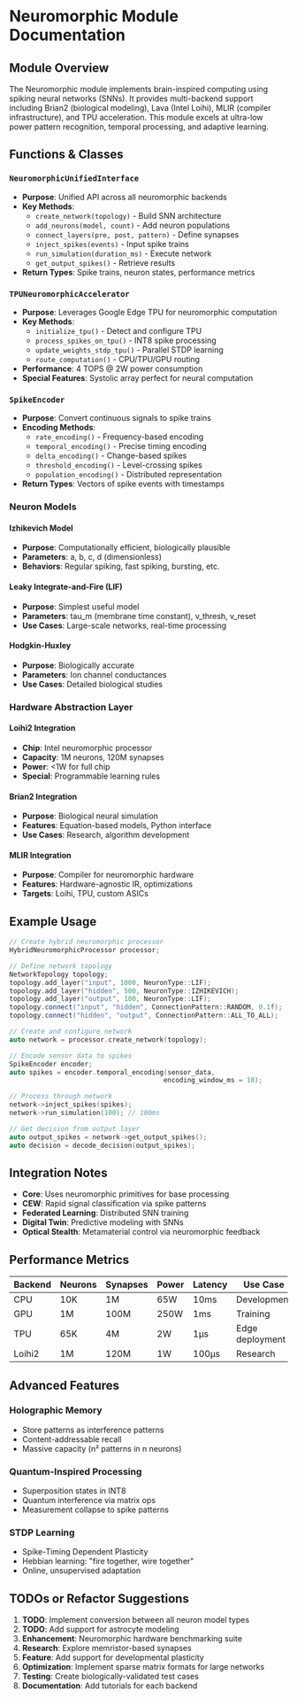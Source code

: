 # Neuromorphic Module Documentation

## Module Overview

The Neuromorphic module implements brain-inspired computing using spiking neural networks (SNNs). It provides multi-backend support including Brian2 (biological modeling), Lava (Intel Loihi), MLIR (compiler infrastructure), and TPU acceleration. This module excels at ultra-low power pattern recognition, temporal processing, and adaptive learning.

## Functions & Classes

### `NeuromorphicUnifiedInterface`
- **Purpose**: Unified API across all neuromorphic backends
- **Key Methods**:
  - `create_network(topology)` - Build SNN architecture
  - `add_neurons(model, count)` - Add neuron populations
  - `connect_layers(pre, post, pattern)` - Define synapses
  - `inject_spikes(events)` - Input spike trains
  - `run_simulation(duration_ms)` - Execute network
  - `get_output_spikes()` - Retrieve results
- **Return Types**: Spike trains, neuron states, performance metrics

### `TPUNeuromorphicAccelerator`
- **Purpose**: Leverages Google Edge TPU for neuromorphic computation
- **Key Methods**:
  - `initialize_tpu()` - Detect and configure TPU
  - `process_spikes_on_tpu()` - INT8 spike processing
  - `update_weights_stdp_tpu()` - Parallel STDP learning
  - `route_computation()` - CPU/TPU/GPU routing
- **Performance**: 4 TOPS @ 2W power consumption
- **Special Features**: Systolic array perfect for neural computation

### `SpikeEncoder`
- **Purpose**: Convert continuous signals to spike trains
- **Encoding Methods**:
  - `rate_encoding()` - Frequency-based encoding
  - `temporal_encoding()` - Precise timing encoding
  - `delta_encoding()` - Change-based spikes
  - `threshold_encoding()` - Level-crossing spikes
  - `population_encoding()` - Distributed representation
- **Return Types**: Vectors of spike events with timestamps

### Neuron Models

#### Izhikevich Model
- **Purpose**: Computationally efficient, biologically plausible
- **Parameters**: a, b, c, d (dimensionless)
- **Behaviors**: Regular spiking, fast spiking, bursting, etc.

#### Leaky Integrate-and-Fire (LIF)
- **Purpose**: Simplest useful model
- **Parameters**: tau_m (membrane time constant), v_thresh, v_reset
- **Use Cases**: Large-scale networks, real-time processing

#### Hodgkin-Huxley
- **Purpose**: Biologically accurate
- **Parameters**: Ion channel conductances
- **Use Cases**: Detailed biological studies

### Hardware Abstraction Layer

#### Loihi2 Integration
- **Chip**: Intel neuromorphic processor
- **Capacity**: 1M neurons, 120M synapses
- **Power**: <1W for full chip
- **Special**: Programmable learning rules

#### Brian2 Integration
- **Purpose**: Biological neural simulation
- **Features**: Equation-based models, Python interface
- **Use Cases**: Research, algorithm development

#### MLIR Integration
- **Purpose**: Compiler for neuromorphic hardware
- **Features**: Hardware-agnostic IR, optimizations
- **Targets**: Loihi, TPU, custom ASICs

## Example Usage

```cpp
// Create hybrid neuromorphic processor
HybridNeuromorphicProcessor processor;

// Define network topology
NetworkTopology topology;
topology.add_layer("input", 1000, NeuronType::LIF);
topology.add_layer("hidden", 500, NeuronType::IZHIKEVICH);
topology.add_layer("output", 100, NeuronType::LIF);
topology.connect("input", "hidden", ConnectionPattern::RANDOM, 0.1f);
topology.connect("hidden", "output", ConnectionPattern::ALL_TO_ALL);

// Create and configure network
auto network = processor.create_network(topology);

// Encode sensor data to spikes
SpikeEncoder encoder;
auto spikes = encoder.temporal_encoding(sensor_data, 
                                       encoding_window_ms = 10);

// Process through network
network->inject_spikes(spikes);
network->run_simulation(100); // 100ms

// Get decision from output layer
auto output_spikes = network->get_output_spikes();
auto decision = decode_decision(output_spikes);
```

## Integration Notes

- **Core**: Uses neuromorphic primitives for base processing
- **CEW**: Rapid signal classification via spike patterns
- **Federated Learning**: Distributed SNN training
- **Digital Twin**: Predictive modeling with SNNs
- **Optical Stealth**: Metamaterial control via neuromorphic feedback

## Performance Metrics

| Backend | Neurons | Synapses | Power | Latency | Use Case |
|---------|---------|----------|-------|---------|----------|
| CPU | 10K | 1M | 65W | 10ms | Development |
| GPU | 1M | 100M | 250W | 1ms | Training |
| TPU | 65K | 4M | 2W | 1μs | Edge deployment |
| Loihi2 | 1M | 120M | 1W | 100μs | Research |

## Advanced Features

### Holographic Memory
- Store patterns as interference patterns
- Content-addressable recall
- Massive capacity (n² patterns in n neurons)

### Quantum-Inspired Processing
- Superposition states in INT8
- Quantum interference via matrix ops
- Measurement collapse to spike patterns

### STDP Learning
- Spike-Timing Dependent Plasticity
- Hebbian learning: "fire together, wire together"
- Online, unsupervised adaptation

## TODOs or Refactor Suggestions

1. **TODO**: Implement conversion between all neuron model types
2. **TODO**: Add support for astrocyte modeling
3. **Enhancement**: Neuromorphic hardware benchmarking suite
4. **Research**: Explore memristor-based synapses
5. **Feature**: Add support for developmental plasticity
6. **Optimization**: Implement sparse matrix formats for large networks
7. **Testing**: Create biologically-validated test cases
8. **Documentation**: Add tutorials for each backend